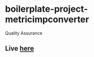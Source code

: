 # boilerplate-project-metricimpconverter
 Quality Assurance
 
 ## Live [here](https://sat-metricimpconverter.glitch.me)
